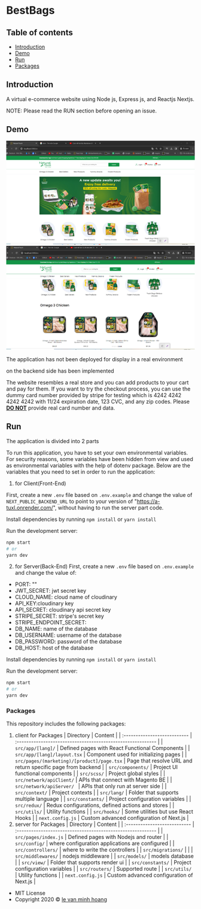 # BestBags

## Table of contents

- [Introduction](#introduction)
- [Demo](#demo)
- [Run](#run)
- [Packages](#Packages)

## Introduction

A virtual e-commerce website using Node js, Express js, and Reactjs Nextjs.

NOTE: Please read the RUN section before opening an issue.

## Demo

![demo image](demo1.png)
![demo image](demo2.png)


The application has not been deployed for display in a real environment

on the backend side has been implemented

The website resembles a real store and you can add products to your cart and pay for them. If you want to try the checkout process, you can use the dummy card number provided by stripe for testing which is 4242 4242 4242 4242 with 11/24 expiration date, 123 CVC, and any zip codes. Please <u><b>DO NOT</b></u> provide real card number and data.

## Run

The application is divided into 2 parts

To run this application, you have to set your own environmental variables. For security reasons, some variables have been hidden from view and used as environmental variables with the help of dotenv package. Below are the variables that you need to set in order to run the application:

1. for Client(Front-End)

First, create a new `.env` file based on `.env.example` and change the value of `NEXT_PUBLIC_BACKEND_URL` to point to your version of "https://a-tuxl.onrender.com/", without having to run the server part code.

Install dependencies by running `npm install` or `yarn install`

Run the development server:

```bash
npm start
# or
yarn dev
```

2. for Server(Back-End)
   First, create a new `.env` file based on `.env.example` and change the value of:

- PORT: ""
- JWT_SECRET: jwt secret key
- CLOUD_NAME: cloud name of cloudinary
- API_KEY:cloudinary key
- API_SECRET: cloudinary api secret key
- STRIPE_SECRET: stripe's secret key
- STRIPE_ENDPOINT_SECRET:
- DB_NAME: name of the database
- DB_USERNAME: username of the database
- DB_PASSWORD: password of the database
- DB_HOST: host of the database

Install dependencies by running `npm install` or `yarn install`

Run the development server:

```bash
npm start
# or
yarn dev
```

### Packages

This repository includes the following packages:

1. client for Packages
   | Directory | Content |
   | :--------------------------- | :---------------------------------------------------------- |
   | `src/app/[lang]/` | Defined pages with React Functional Components |
   | `src/app/[lang]/layout.tsx` | Component used for initializing pages |
   | `src/pages/(marketing)/[product]/page.tsx` | Page that resolve URL and return specific page from backend |
   | `src/components/` | Project UI functional components |
   | `src/scss/` | Project global styles |
   | `src/network/apiClient/` | APIs that connect with Magento BE |
   | `src/network/apiServer/ ` | APIs that only run at server side |
   | `src/context/` | Project contexts |
   | `src/lang/` | Folder that supports multiple language |
   | `src/constants/` | Project configuration variables |
   | `src/redux/` | Redux configurations, defined actions and stores |
   | `src/utils/` | Utility functions |
   | `src/hooks/` | Some utilities but use React Hooks |
   | `next.config.js` | Custom advanced configuration of Next.js |
2. server for Packages
   | Directory | Content |
   | :--------------------------- | :---------------------------------------------------------- |
   | `src/pages/index.js` | Defined pages with Nodejs and router |
   | `src/config/` | where configuration applications are configured |
   | `src/controllers/` | where to write the controllers |
   | `src/migrations/` | |
   | `src/middlewares/` | nodejs middleware |
   | `src/models/` | models database |
   | `src/view/` | Folder that supports render ui |
   | `src/constants/` | Project configuration variables |
   | `src/routers/` | Supported route |
   | `src/utils/` | Utility functions |
   | `next.config.js` | Custom advanced configuration of Next.js |

- MIT License
- Copyright 2020 © [le van minh hoang](https://github.com/thanhmin34)
